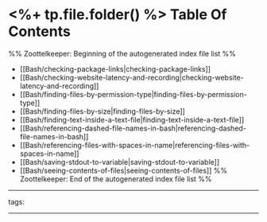 # <%+ tp.file.folder() %> Table Of Contents



%% Zoottelkeeper: Beginning of the autogenerated index file list  %%
-  [[Bash/checking-package-links|checking-package-links]]
-  [[Bash/checking-website-latency-and-recording|checking-website-latency-and-recording]]
-  [[Bash/finding-files-by-permission-type|finding-files-by-permission-type]]
-  [[Bash/finding-files-by-size|finding-files-by-size]]
-  [[Bash/finding-text-inside-a-text-file|finding-text-inside-a-text-file]]
-  [[Bash/referencing-dashed-file-names-in-bash|referencing-dashed-file-names-in-bash]]
-  [[Bash/referencing-files-with-spaces-in-name|referencing-files-with-spaces-in-name]]
-  [[Bash/saving-stdout-to-variable|saving-stdout-to-variable]]
-  [[Bash/seeing-contents-of-files|seeing-contents-of-files]]
%% Zoottelkeeper: End of the autogenerated index file list  %%



---

tags: 

---